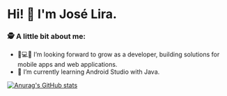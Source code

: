 # Hi! 👋 I'm José Lira.


### 🕵 A little bit about me:

- 📱💻🚀 I’m looking forward to grow as a developer, building solutions for mobile apps and web applications.
- 🌱 I’m currently learning Android Studio with Java.


[![Anurag's GitHub stats](https://github-readme-stats.vercel.app/api?JoseLiraa=anuraghazra)](https://github.com/anuraghazra/github-readme-stats)
